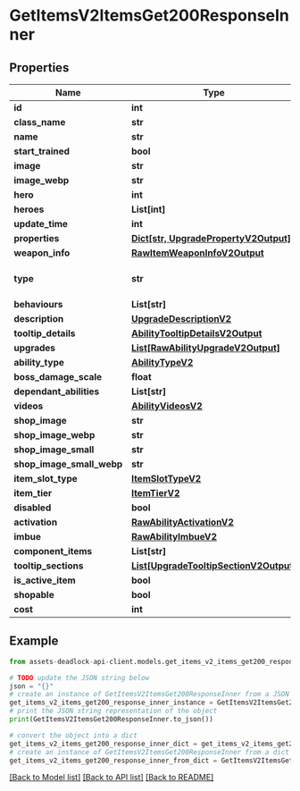 # GetItemsV2ItemsGet200ResponseInner


## Properties

Name | Type | Description | Notes
------------ | ------------- | ------------- | -------------
**id** | **int** |  | 
**class_name** | **str** |  | 
**name** | **str** |  | 
**start_trained** | **bool** |  | [optional] 
**image** | **str** |  | [optional] 
**image_webp** | **str** |  | [optional] 
**hero** | **int** |  | [optional] 
**heroes** | **List[int]** |  | [optional] 
**update_time** | **int** |  | [optional] 
**properties** | [**Dict[str, UpgradePropertyV2Output]**](UpgradePropertyV2Output.md) |  | [optional] 
**weapon_info** | [**RawItemWeaponInfoV2Output**](RawItemWeaponInfoV2Output.md) |  | [optional] 
**type** | **str** |  | [optional] [default to 'ability']
**behaviours** | **List[str]** |  | [optional] 
**description** | [**UpgradeDescriptionV2**](UpgradeDescriptionV2.md) |  | 
**tooltip_details** | [**AbilityTooltipDetailsV2Output**](AbilityTooltipDetailsV2Output.md) |  | [optional] 
**upgrades** | [**List[RawAbilityUpgradeV2Output]**](RawAbilityUpgradeV2Output.md) |  | [optional] 
**ability_type** | [**AbilityTypeV2**](AbilityTypeV2.md) |  | [optional] 
**boss_damage_scale** | **float** |  | [optional] 
**dependant_abilities** | **List[str]** |  | [optional] 
**videos** | [**AbilityVideosV2**](AbilityVideosV2.md) |  | [optional] 
**shop_image** | **str** |  | [optional] 
**shop_image_webp** | **str** |  | [optional] 
**shop_image_small** | **str** |  | [optional] 
**shop_image_small_webp** | **str** |  | [optional] 
**item_slot_type** | [**ItemSlotTypeV2**](ItemSlotTypeV2.md) |  | 
**item_tier** | [**ItemTierV2**](ItemTierV2.md) |  | 
**disabled** | **bool** |  | [optional] 
**activation** | [**RawAbilityActivationV2**](RawAbilityActivationV2.md) |  | 
**imbue** | [**RawAbilityImbueV2**](RawAbilityImbueV2.md) |  | [optional] 
**component_items** | **List[str]** |  | [optional] 
**tooltip_sections** | [**List[UpgradeTooltipSectionV2Output]**](UpgradeTooltipSectionV2Output.md) |  | [optional] 
**is_active_item** | **bool** |  | [readonly] 
**shopable** | **bool** |  | [readonly] 
**cost** | **int** |  | [readonly] 

## Example

```python
from assets-deadlock-api-client.models.get_items_v2_items_get200_response_inner import GetItemsV2ItemsGet200ResponseInner

# TODO update the JSON string below
json = "{}"
# create an instance of GetItemsV2ItemsGet200ResponseInner from a JSON string
get_items_v2_items_get200_response_inner_instance = GetItemsV2ItemsGet200ResponseInner.from_json(json)
# print the JSON string representation of the object
print(GetItemsV2ItemsGet200ResponseInner.to_json())

# convert the object into a dict
get_items_v2_items_get200_response_inner_dict = get_items_v2_items_get200_response_inner_instance.to_dict()
# create an instance of GetItemsV2ItemsGet200ResponseInner from a dict
get_items_v2_items_get200_response_inner_from_dict = GetItemsV2ItemsGet200ResponseInner.from_dict(get_items_v2_items_get200_response_inner_dict)
```
[[Back to Model list]](../README.md#documentation-for-models) [[Back to API list]](../README.md#documentation-for-api-endpoints) [[Back to README]](../README.md)


